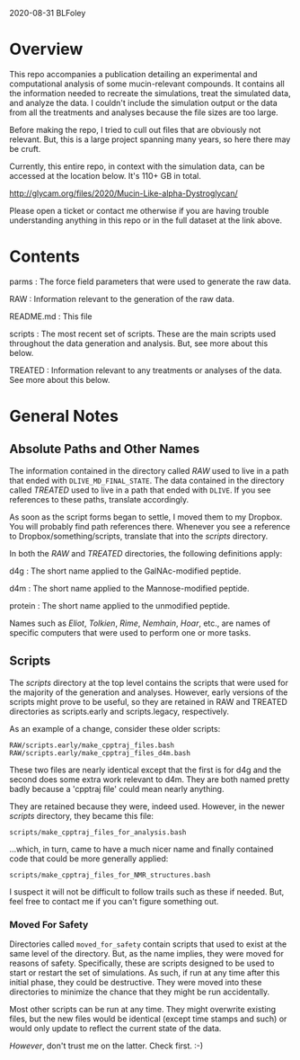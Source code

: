 2020-08-31  BLFoley

# Overview

This repo accompanies a publication detailing an experimental and 
computational analysis of some mucin-relevant compounds.  It contains
all the information needed to recreate the simulations, treat the 
simulated data, and analyze the data.  I couldn't include the 
simulation output or the data from all the treatments and analyses 
because the file sizes are too large.  

Before making the repo, I tried to cull out files that are obviously
not relevant.  But, this is a large project spanning many years,
so here there may be cruft.

Currently, this entire repo, in context with the simulation data,
can be accessed at the location below.  It's 110+ GB in total.

http://glycam.org/files/2020/Mucin-Like-alpha-Dystroglycan/

Please open a ticket or contact me otherwise if you are having 
trouble understanding anything in this repo or in the full
dataset at the link above.

# Contents

parms 
: The force field parameters that were used to generate the raw data. 

RAW
: Information relevant to the generation of the raw data.

README.md
: This file

scripts
: The most recent set of scripts.  These are the main scripts used throughout 
  the data generation and analysis.  But, see more about this below.

TREATED 
: Information relevant to any treatments or analyses of the data.
  See more about this below.

# General Notes

## Absolute Paths and Other Names

The information contained in the directory called _RAW_ used to live in a
path that ended with `DLIVE_MD_FINAL_STATE`.  The data contained in the 
directory called _TREATED_ used to live in a path that ended with `DLIVE`.
If you see references to these paths, translate accordingly.

As soon as the script forms began to settle, I moved them to my Dropbox.
You will probably find path references there.  Whenever you see a reference
to Dropbox/something/scripts, translate that into the _scripts_ directory.

In both the _RAW_ and _TREATED_ directories, the following definitions apply:

d4g 
: The short name applied to the GalNAc-modified peptide.

d4m
: The short name applied to the Mannose-modified peptide.

protein
: The short name applied to the unmodified peptide.

Names such as _Eliot_, _Tolkien_, _Rime_, _Nemhain_, _Hoar_, etc., are 
names of specific computers that were used to perform one or more tasks.

## Scripts

The _scripts_ directory at the top level contains the scripts that were used
for the majority of the generation and analyses.  However, early versions of
the scripts might prove to be useful, so they are retained in RAW and TREATED
directories as scripts.early and scripts.legacy, respectively.  

As an example of a change, consider these older scripts:

```
RAW/scripts.early/make_cpptraj_files.bash
RAW/scripts.early/make_cpptraj_files_d4m.bash
```

These two files are nearly identical except that the first is for d4g and
the second does some extra work relevant to d4m.  They are both named 
pretty badly because a 'cpptraj file' could mean nearly anything.  

They are retained because they were, indeed used.  However, in the
newer _scripts_ directory, they became this file:

```
scripts/make_cpptraj_files_for_analysis.bash
```

...which, in turn, came to have a much nicer name and finally contained
code that could be more generally applied:

```
scripts/make_cpptraj_files_for_NMR_structures.bash
```

I suspect it will not be difficult to follow trails such as these if needed.
But, feel free to contact me if you can't figure something out.

### Moved For Safety

Directories called `moved_for_safety` contain scripts that used to exist at the
same level of the directory.  But, as the name implies, they were moved for 
reasons of safety.  Specifically, these are scripts designed to be used to 
start or restart the set of simulations.  As such, if run at any time after
this initial phase, they could be destructive.  They were moved into these
directories to minimize the chance that they might be run accidentally.

Most other scripts can be run at any time.  They might overwrite existing 
files, but the new files would be identical (except time stamps and such) or
would only update to reflect the current state of the data.

_However_, don't trust me on the latter.  Check first.  :-) 


